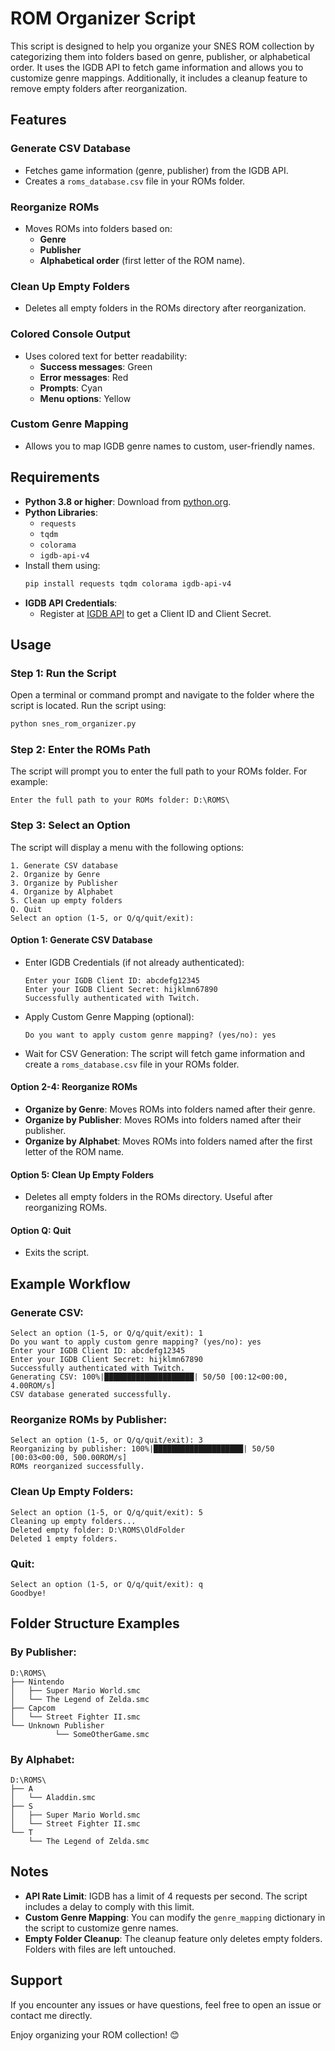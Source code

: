 # ROM Organizer Script

This script is designed to help you organize your SNES ROM collection by categorizing them into folders based on genre, publisher, or alphabetical order. It uses the IGDB API to fetch game information and allows you to customize genre mappings. Additionally, it includes a cleanup feature to remove empty folders after reorganization.

## Features

### Generate CSV Database
- Fetches game information (genre, publisher) from the IGDB API.
- Creates a `roms_database.csv` file in your ROMs folder.

### Reorganize ROMs
- Moves ROMs into folders based on:
     - **Genre**
     - **Publisher**
     - **Alphabetical order** (first letter of the ROM name).

### Clean Up Empty Folders
- Deletes all empty folders in the ROMs directory after reorganization.

### Colored Console Output
- Uses colored text for better readability:
     - **Success messages**: Green
     - **Error messages**: Red
     - **Prompts**: Cyan
     - **Menu options**: Yellow

### Custom Genre Mapping
- Allows you to map IGDB genre names to custom, user-friendly names.

## Requirements

- **Python 3.8 or higher**: Download from [python.org](https://www.python.org/).
- **Python Libraries**:
     - `requests`
     - `tqdm`
     - `colorama`
     - `igdb-api-v4`
- Install them using:
     ```bash
     pip install requests tqdm colorama igdb-api-v4
     ```
- **IGDB API Credentials**:
     - Register at [IGDB API](https://api-docs.igdb.com/) to get a Client ID and Client Secret.

## Usage

### Step 1: Run the Script
Open a terminal or command prompt and navigate to the folder where the script is located. Run the script using:
```bash
python snes_rom_organizer.py
```

### Step 2: Enter the ROMs Path
The script will prompt you to enter the full path to your ROMs folder. For example:
```
Enter the full path to your ROMs folder: D:\ROMS\
```

### Step 3: Select an Option
The script will display a menu with the following options:
```
1. Generate CSV database
2. Organize by Genre
3. Organize by Publisher
4. Organize by Alphabet
5. Clean up empty folders
Q. Quit
Select an option (1-5, or Q/q/quit/exit):
```

#### Option 1: Generate CSV Database
- Enter IGDB Credentials (if not already authenticated):
     ```
     Enter your IGDB Client ID: abcdefg12345
     Enter your IGDB Client Secret: hijklmn67890
     Successfully authenticated with Twitch.
     ```
- Apply Custom Genre Mapping (optional):
     ```
     Do you want to apply custom genre mapping? (yes/no): yes
     ```
- Wait for CSV Generation:
     The script will fetch game information and create a `roms_database.csv` file in your ROMs folder.

#### Option 2-4: Reorganize ROMs
- **Organize by Genre**: Moves ROMs into folders named after their genre.
- **Organize by Publisher**: Moves ROMs into folders named after their publisher.
- **Organize by Alphabet**: Moves ROMs into folders named after the first letter of the ROM name.

#### Option 5: Clean Up Empty Folders
- Deletes all empty folders in the ROMs directory. Useful after reorganizing ROMs.

#### Option Q: Quit
- Exits the script.

## Example Workflow

### Generate CSV:
```
Select an option (1-5, or Q/q/quit/exit): 1
Do you want to apply custom genre mapping? (yes/no): yes
Enter your IGDB Client ID: abcdefg12345
Enter your IGDB Client Secret: hijklmn67890
Successfully authenticated with Twitch.
Generating CSV: 100%|████████████████████| 50/50 [00:12<00:00,  4.00ROM/s]
CSV database generated successfully.
```

### Reorganize ROMs by Publisher:
```
Select an option (1-5, or Q/q/quit/exit): 3
Reorganizing by publisher: 100%|████████████████████| 50/50 [00:03<00:00, 500.00ROM/s]
ROMs reorganized successfully.
```

### Clean Up Empty Folders:
```
Select an option (1-5, or Q/q/quit/exit): 5
Cleaning up empty folders...
Deleted empty folder: D:\ROMS\OldFolder
Deleted 1 empty folders.
```

### Quit:
```
Select an option (1-5, or Q/q/quit/exit): q
Goodbye!
```

## Folder Structure Examples

### By Publisher:
```
D:\ROMS\
├── Nintendo
│   ├── Super Mario World.smc
│   └── The Legend of Zelda.smc
├── Capcom
│   └── Street Fighter II.smc
└── Unknown Publisher
          └── SomeOtherGame.smc
```

### By Alphabet:
```
D:\ROMS\
├── A
│   └── Aladdin.smc
├── S
│   ├── Super Mario World.smc
│   └── Street Fighter II.smc
└── T
    └── The Legend of Zelda.smc
```

## Notes

- **API Rate Limit**: IGDB has a limit of 4 requests per second. The script includes a delay to comply with this limit.
- **Custom Genre Mapping**: You can modify the `genre_mapping` dictionary in the script to customize genre names.
- **Empty Folder Cleanup**: The cleanup feature only deletes empty folders. Folders with files are left untouched.

## Support

If you encounter any issues or have questions, feel free to open an issue or contact me directly.

Enjoy organizing your ROM collection! 😊